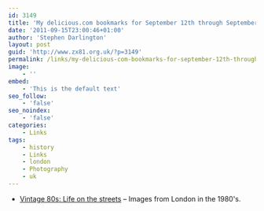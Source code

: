 ```yaml
---
id: 3149
title: 'My delicious.com bookmarks for September 12th through September 15th'
date: '2011-09-15T23:00:46+01:00'
author: 'Stephen Darlington'
layout: post
guid: 'http://www.zx81.org.uk/?p=3149'
permalink: /links/my-delicious-com-bookmarks-for-september-12th-through-september-15th.html
image:
    - ''
embed:
    - 'This is the default text'
seo_follow:
    - 'false'
seo_noindex:
    - 'false'
categories:
    - Links
tags:
    - history
    - Links
    - london
    - Photography
    - uk
---
```


- [Vintage 80s: Life on the streets](http://www.bbc.co.uk/news/in-pictures-14851225) – Images from London in the 1980's.